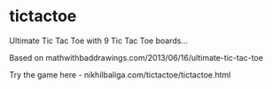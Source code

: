 tictactoe
=========

Ultimate Tic Tac Toe with 9 Tic Tac Toe boards...

Based on mathwithbaddrawings.com/2013/06/16/ultimate-tic-tac-toe

Try the game here - nikhilbaliga.com/tictactoe/tictactoe.html
